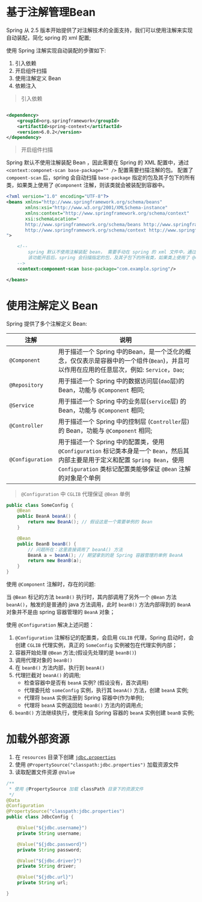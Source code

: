 # 基于注解管理Bean

Spring 从 2.5 版本开始提供了对注解技术的全面支持，我们可以使用注解来实现自动装配，简化 spring 的 xml 配置;

使用 Spring 注解实现自动装配的步骤如下:

1. 引入依赖
2. 开启组件扫描
3. 使用注解定义 Bean
4. 依赖注入

> 引入依赖

```xml

<dependency>
    <groupId>org.springframework</groupId>
    <artifactId>spring-context</artifactId>
    <version>6.0.2</version>
</dependency>
```

> 开启组件扫描

Spring 默认不使用注解装配 Bean ，因此需要在 Spring 的 XML 配置中，通过 `<context:componet-scan base-package="" />`
配置需要扫描注解的包。
配置了 `compoent-scan` 后，spring 会自动扫描 `base-package` 指定的包及其子包下的所有类，如果类上使用了 `@Component`
注解，则该类就会被装配到容器中。

```xml
<?xml version="1.0" encoding="UTF-8"?>
<beans xmlns="http://www.springframework.org/schema/beans"
       xmlns:xsi="http://www.w3.org/2001/XMLSchema-instance"
       xmlns:context="http://www.springframework.org/schema/context"
       xsi:schemaLocation="
       http://www.springframework.org/schema/beans http://www.springframework.org/schema/beans/spring-beans.xsd
       http://www.springframework.org/schema/context http://www.springframework.org/schema/context/spring-context.xsd
">

    <!--
        spring 默认不使用注解装配 bean， 需要手动在 spring 的 xml 文件中，通过 context:component-scan 元素开启 spring bean 的自动扫描功能
        该功能开启后，spring 会扫描指定的包，及其子包下的所有类，如果类上使用了 @Component 注解，则该类会被加载到 spring 容器中
    -->
    <context:component-scan base-package="com.example.spring"/>

</beans>
```

# 使用注解定义 Bean

Spring 提供了多个注解定义 Bean:

| 注解               | 说明                                                                                                                                    |
|------------------|---------------------------------------------------------------------------------------------------------------------------------------|
| `@Component`     | 用于描述一个 Spring 中的Bean，是一个泛化的概念，仅仅表示是容器中的一个组件(`Bean`)，并且可以作用在应用的任意层次，例如: `Service`，`Dao`;                                               |
| `@Repository`    | 用于描述一个 Spring 中的数据访问层(`dao`层)的 Bean，功能与 `@Component` 相同;                                                                              |
| `@Service`       | 用于描述一个 Spring 中的业务层(`service`层) 的 Bean，功能与 `@Component` 相同;                                                                           |
| `@Controller`    | 用于描述一个 Spring 中的控制层 (`Controller`层) 的 Bean，功能与 `@Component` 相同;                                                                       |
| `@Configuration` | 用于描述一个 Spring 中的配置类，使用 `@Configuration` 标记类本身是一个 `Bean`，然后其内部主要是用于定义和配置 `Spring Bean`，使用 `Configuration` 类标记配置类能够保证 `@Bean` 注解的对象是个单例 |

> `@Configuration` 中 `CGLIB` 代理保证 `@Bean` 单例

```java
public class SomeConfig {
    @Bean
    public BeanA beanA() {
        return new BeanA(); // 假设这是一个需要单例的 Bean
    }

    @Bean
    public BeanB beanB() {
        // 问题所在：这里直接调用了 beanA() 方法
        BeanA a = beanA(); // 期望拿到的是 Spring 容器管理的单例 BeanA
        return new BeanB(a);
    }
}
```

使用 `@Component` 注解时，存在的问题:

当 `@Bean` 标记的方法 `beanB()` 执行时，其内部调用了另外一个 `@Bean` 方法 `beanA()`，触发的是普通的 java 方法调用，此时 `beanB()` 方法内部得到的 `BeanA` 对象并不是由 spring 容器管理的 `BeanA` 对象；

使用 `@Configuration` 解决上述问题：

1. `@Configuration` 注解标记的配置类，会启用 `CGLIB` 代理，Spring 启动时，会创建 `CGLIB` 代理实例，真正的 `SomeConfig` 实例被包在代理实例内部；
2. 容器开始处理 `@Bean` 方法;(假设先处理的是 `beanB()`)
3. 调用代理对象的 `beanB()`
4. 在 `beanB()` 方法内部，执行到 `beanA()`
5. 代理拦截对 `beanA()` 的调用;
   - 检查容器中是否有 `beanA` 实例? (假设没有，首次调用)
   - 代理委托给 `someConfig` 实例，执行其 `beanA()` 方法，创建 `beanA` 实例;
   - 代理将 `beanA` 实例注册到 Spring 容器中(作为单例);
   - 代理将 `beanA` 实例返回给 `beanB()` 方法内的调用点;
6. `beanB()` 方法继续执行，使用来自 Spring 容器的 `beanA` 实例创建 `beanB` 实例;


# 加载外部资源

1. 在 `resources` 目录下创建 [`jdbc.properties`](./src/main/resources/jdbc.properties)
2. 使用 `@PropertySource("classpath:jdbc.properties")` 加载资源文件
3. 读取配置文件资源 `@Value`

```java
/**
 * 使用 @PropertySource 加载 classPath 目录下的资源文件
 */
@Data
@Configuration
@PropertySource("classpath:jdbc.properties")
public class JdbcConfig {

    @Value("${jdbc.username}")
    private String username;

    @Value("${jdbc.password}")
    private String password;

    @Value("${jdbc.driver}")
    private String driver;

    @Value("${jdbc.url}")
    private String url;

}
```



